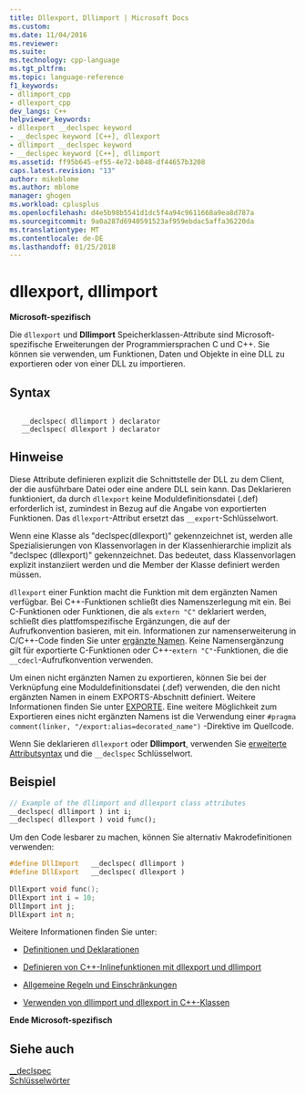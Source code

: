 ```yaml
---
title: Dllexport, Dllimport | Microsoft Docs
ms.custom: 
ms.date: 11/04/2016
ms.reviewer: 
ms.suite: 
ms.technology: cpp-language
ms.tgt_pltfrm: 
ms.topic: language-reference
f1_keywords:
- dllimport_cpp
- dllexport_cpp
dev_langs: C++
helpviewer_keywords:
- dllexport __declspec keyword
- __declspec keyword [C++], dllexport
- dllimport __declspec keyword
- __declspec keyword [C++], dllimport
ms.assetid: ff95b645-ef55-4e72-b848-df44657b3208
caps.latest.revision: "13"
author: mikeblome
ms.author: mblome
manager: ghogen
ms.workload: cplusplus
ms.openlocfilehash: d4e5b98b5541d1dc5f4a94c9611668a9ea8d787a
ms.sourcegitcommit: 9a0a287d6940591523af959ebdac5affa36220da
ms.translationtype: MT
ms.contentlocale: de-DE
ms.lasthandoff: 01/25/2018
---
```

# <a name="dllexport-dllimport"></a>dllexport, dllimport
**Microsoft-spezifisch**  
  
 Die `dllexport` und **Dllimport** Speicherklassen-Attribute sind Microsoft-spezifische Erweiterungen der Programmiersprachen C und C++. Sie können sie verwenden, um Funktionen, Daten und Objekte in eine DLL zu exportieren oder von einer DLL zu importieren.  
  
## <a name="syntax"></a>Syntax  
  
```  
  
   __declspec( dllimport ) declarator  
   __declspec( dllexport ) declarator  
```  
  
## <a name="remarks"></a>Hinweise  
 Diese Attribute definieren explizit die Schnittstelle der DLL zu dem Client, der die ausführbare Datei oder eine andere DLL sein kann. Das Deklarieren funktioniert, da durch `dllexport` keine Moduldefinitionsdatei (.def) erforderlich ist, zumindest in Bezug auf die Angabe von exportierten Funktionen. Das `dllexport`-Attribut ersetzt das `__export`-Schlüsselwort.  
  
 Wenn eine Klasse als "declspec(dllexport)" gekennzeichnet ist, werden alle Spezialisierungen von Klassenvorlagen in der Klassenhierarchie implizit als "declspec (dllexport)" gekennzeichnet. Das bedeutet, dass Klassenvorlagen explizit instanziiert werden und die Member der Klasse definiert werden müssen.  
  
 `dllexport` einer Funktion macht die Funktion mit dem ergänzten Namen verfügbar. Bei C++-Funktionen schließt dies Namenszerlegung mit ein. Bei C-Funktionen oder Funktionen, die als `extern "C"` deklariert werden, schließt dies plattfomspezifische Ergänzungen, die auf der Aufrufkonvention basieren, mit ein. Informationen zur namenserweiterung in C/C++-Code finden Sie unter [ergänzte Namen](../build/reference/decorated-names.md). Keine Namensergänzung gilt für exportierte C-Funktionen oder C++-`extern "C"`-Funktionen, die die `__cdecl`-Aufrufkonvention verwenden.  
  
 Um einen nicht ergänzten Namen zu exportieren, können Sie bei der Verknüpfung eine Moduldefinitionsdatei (.def) verwenden, die den nicht ergänzten Namen in einem EXPORTS-Abschnitt definiert. Weitere Informationen finden Sie unter [EXPORTE](../build/reference/exports.md). Eine weitere Möglichkeit zum Exportieren eines nicht ergänzten Namens ist die Verwendung einer `#pragma comment(linker, "/export:alias=decorated_name")` -Direktive im Quellcode.  
  
 Wenn Sie deklarieren `dllexport` oder **Dllimport**, verwenden Sie [erweiterte Attributsyntax](../cpp/declspec.md) und die `__declspec` Schlüsselwort.  
  
## <a name="example"></a>Beispiel  
  
```cpp  
// Example of the dllimport and dllexport class attributes  
__declspec( dllimport ) int i;  
__declspec( dllexport ) void func();  
```  
  
 Um den Code lesbarer zu machen, können Sie alternativ Makrodefinitionen verwenden:  
  
```cpp  
#define DllImport   __declspec( dllimport )  
#define DllExport   __declspec( dllexport )  
  
DllExport void func();  
DllExport int i = 10;  
DllImport int j;  
DllExport int n;  
```  
  
 Weitere Informationen finden Sie unter:  
  
-   [Definitionen und Deklarationen](../cpp/definitions-and-declarations-cpp.md)  
  
-   [Definieren von C++-Inlinefunktionen mit dllexport und dllimport](../cpp/defining-inline-cpp-functions-with-dllexport-and-dllimport.md)  
  
-   [Allgemeine Regeln und Einschränkungen](../cpp/general-rules-and-limitations.md)  
  
-   [Verwenden von dllimport und dllexport in C++-Klassen](../cpp/using-dllimport-and-dllexport-in-cpp-classes.md)  
  
 **Ende Microsoft-spezifisch**  
  
## <a name="see-also"></a>Siehe auch  
 [__declspec](../cpp/declspec.md)   
 [Schlüsselwörter](../cpp/keywords-cpp.md)